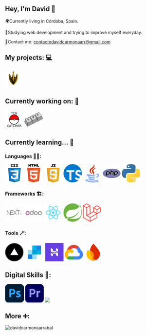 ## Hey, I'm David 👋
🌍Currently living in Córdoba, Spain.

📖Studying web development and trying to improve myself everyday.

📧Contact me: [contactodavidcarmonaarr@gmail.com](mailto:contactodavidcarmonaarr@gmail.com)

## My projects: 💻
<code><a href="https://github.com/davidcarmonaarrabal/JuegoCartasMemoria.git"><img height="60" src="https://github.com/davidcarmonaarrabal/davidcarmonaarrabal/blob/da1ac0f54c81dadcae2270f861c8bc0b1b72148e/img/Jojo_Flecha_3%20(1).png?raw=true"></a></code>

## Currently working on: 🔭
<code><a href="https://github.com/davidcarmonaarrabal/TCGCatch.git"><img height="60" src="https://github.com/davidcarmonaarrabal/davidcarmonaarrabal/blob/0c1b7250ef2046469de6a6943114ab86fc1a52c1/img/logo.png?raw=true"></a></code>
<code><a href="https://github.com/davidcarmonaarrabal/KBFSilversoul"><img height="60" src="https://github.com/davidcarmonaarrabal/davidcarmonaarrabal/blob/5a984cda08d01f6f5853f36c2e63ff091fdef182/img/Proyecto%20nuevo%20(1).png?raw=true"></a></code>

## Currently learning... 🌱
### Languages 🧑‍💻:
<code><img height="60" src="https://github.com/davidcarmonaarrabal/davidcarmonaarrabal/blob/3a9955cd50cec31fdb04760e59fa65cc5ea10cc4/img/css.png?raw=true"></code>
<code><img height="60" src="https://github.com/davidcarmonaarrabal/davidcarmonaarrabal/blob/3a9955cd50cec31fdb04760e59fa65cc5ea10cc4/img/html.png?raw=true"></code>
<code><img height="60" src="https://github.com/davidcarmonaarrabal/davidcarmonaarrabal/blob/3a9955cd50cec31fdb04760e59fa65cc5ea10cc4/img/js.png?raw=true"></code>
<code><img height="60" src="https://github.com/davidcarmonaarrabal/davidcarmonaarrabal/blob/71c7281918aaeb509401de752d9ea9bb6af61697/img/919832.png?raw=true"></code>
<code><img height="60" src="https://github.com/davidcarmonaarrabal/davidcarmonaarrabal/blob/3a9955cd50cec31fdb04760e59fa65cc5ea10cc4/img/java.png?raw=true"></code>
<code><img height="60" src="https://github.com/davidcarmonaarrabal/davidcarmonaarrabal/blob/3a9955cd50cec31fdb04760e59fa65cc5ea10cc4/img/php.png?raw=true"></code>
<code><img height="60" src="https://github.com/davidcarmonaarrabal/davidcarmonaarrabal/blob/3a9955cd50cec31fdb04760e59fa65cc5ea10cc4/img/python.png?raw=true"></code>

### Frameworks 🏗️:
<code><img height="60" src="https://github.com/davidcarmonaarrabal/davidcarmonaarrabal/blob/ce0039232cf4ebc85f31c0436447602f3f9c490e/img/next2.png?raw=true"></code>
<code><img height="60" src="https://github.com/davidcarmonaarrabal/davidcarmonaarrabal/blob/3a9955cd50cec31fdb04760e59fa65cc5ea10cc4/img/odoo.png?raw=true"></code>
<code><img height="60" src="https://github.com/davidcarmonaarrabal/davidcarmonaarrabal/blob/3a9955cd50cec31fdb04760e59fa65cc5ea10cc4/img/react.png?raw=true"></code>
<code><img height="60" src="https://github.com/davidcarmonaarrabal/davidcarmonaarrabal/blob/3a9955cd50cec31fdb04760e59fa65cc5ea10cc4/img/springboot.png?raw=true"></code>
<code><img height="60" src="https://github.com/davidcarmonaarrabal/davidcarmonaarrabal/blob/31219beb414b3b84f3f40e7a6e8ccb21d6f68f90/img/laravel.png?raw=true"></code>

### Tools 🪄:
<code><img height="60" src="https://github.com/davidcarmonaarrabal/davidcarmonaarrabal/blob/3a9955cd50cec31fdb04760e59fa65cc5ea10cc4/img/vercel.png?raw=true"></code>
<code><img height="60" src="https://github.com/davidcarmonaarrabal/davidcarmonaarrabal/blob/5e9c012006eaee5877293ada3be7f420008e51cd/img/sendgrid.png?raw=true"></code>
<code><img height="60" src="https://github.com/davidcarmonaarrabal/davidcarmonaarrabal/blob/5e9c012006eaee5877293ada3be7f420008e51cd/img/hostinger.png?raw=true"></code>
<code><img height="60" src="https://github.com/davidcarmonaarrabal/davidcarmonaarrabal/blob/5e9c012006eaee5877293ada3be7f420008e51cd/img/gcloud.png?raw=true"></code>
<code><img height="60" src="https://github.com/davidcarmonaarrabal/davidcarmonaarrabal/blob/5e9c012006eaee5877293ada3be7f420008e51cd/img/firebase.png?raw=true"></code>

## Digital Skills 🎥:
<code><img height="60" src="https://github.com/davidcarmonaarrabal/davidcarmonaarrabal/blob/31219beb414b3b84f3f40e7a6e8ccb21d6f68f90/img/Adobe_Photoshop_CC_icon.svg.png?raw=true"></code>
<code><img height="60" src="https://github.com/davidcarmonaarrabal/davidcarmonaarrabal/blob/31219beb414b3b84f3f40e7a6e8ccb21d6f68f90/img/premiere.png?raw=true"></code>
<code><img height="60" src="https://github.com/davidcarmonaarrabal/davidcarmonaarrabal/blob/31219beb414b3b84f3f40e7a6e8ccb21d6f68f90/img/OBS_Studio_logo.png?raw=true"></code>

## More ➕: 
<p><img align="left" src="https://github-readme-stats.vercel.app/api/top-langs?username=davidcarmonaarrabal&show_icons=true&locale=en&layout=compact" alt="davidcarmonaarrabal"/></p>
